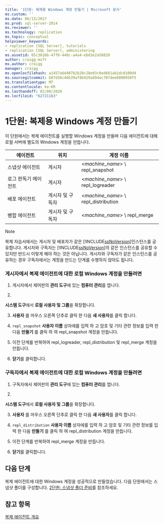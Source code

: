 ```yaml
---
title: '1단원: 복제용 Windows 계정 만들기 | Microsoft 문서'
ms.custom: ''
ms.date: 06/13/2017
ms.prod: sql-server-2014
ms.reviewer: ''
ms.technology: replication
ms.topic: conceptual
helpviewer_keywords:
- replication [SQL Server], tutorials
- replication [SQL Server], administering
ms.assetid: 65c3816b-47f0-448c-a4a4-ebd3e2a58820
author: craigg-msft
ms.author: craigg
manager: craigg
ms.openlocfilehash: a1457a6d407b2b20c28e93c0ed681ab1dc8109d4
ms.sourcegitcommit: b87d36c46b39af8b929ad94ec707dee8800950f5
ms.translationtype: MT
ms.contentlocale: ko-KR
ms.lasthandoff: 02/08/2020
ms.locfileid: "62721163"
---
```

# <a name="lesson-1-creating-windows-accounts-for-replication"></a>1단원: 복제용 Windows 계정 만들기
  이 단원에서는 복제 에이전트를 실행할 Windows 계정을 만들며 다음 에이전트에 대해 로컬 서버에 별도의 Windows 계정을 만듭니다.  
  
|에이전트|위치|계정 이름|  
|-----------|--------------|------------------|  
|스냅샷 에이전트|게시자|\<*machine_name*> \ repl_snapshot|  
|로그 판독기 에이전트|게시자|\<*machine_name*> \ repl_logreader|  
|배포 에이전트|게시자 및 구독자|\<*machine_name*> \ repl_distribution|  
|병합 에이전트|게시자 및 구독자|\<*machine_name*> \ repl_merge|  
  
> [!NOTE]  
>  복제 자습서에서는 게시자 및 배포자가 같은 [!INCLUDE[ssNoVersion](../../includes/ssnoversion-md.md)]인스턴스를 공유합니다. 게시자와 구독자는 [!INCLUDE[ssNoVersion](../../includes/ssnoversion-md.md)]의 같은 인스턴스를 공유할 수 있지만 반드시 이렇게 해야 하는 것은 아닙니다. 게시자와 구독자가 같은 인스턴스를 공유하는 경우 구독자에서는 계정을 만드는 단계를 수행하지 않아도 됩니다.  
  
### <a name="to-create-local-windows-accounts-for-replication-agents-at-the-publisher"></a>게시자에서 복제 에이전트에 대한 로컬 Windows 계정을 만들려면  
  
1.  게시자에서 제어판의 **관리 도구**에 있는 **컴퓨터 관리**를 엽니다.  
  
2.  
  **시스템 도구**에서 **로컬 사용자 및 그룹**을 확장합니다.  
  
3.  **사용자** 를 마우스 오른쪽 단추로 클릭 한 다음 **새 사용자**를 클릭 합니다.  
  
4.  `repl_snapshot` **사용자 이름** 상자에를 입력 하 고 암호 및 기타 관련 정보를 입력 한 다음 **만들기** 를 클릭 하 여 repl_snapshot 계정을 만듭니다.  
  
5.  이전 단계를 반복하여 repl_logreader, repl_distribution 및 repl_merge 계정을 만듭니다.  
  
6.  **닫기**를 클릭합니다.  
  
### <a name="to-create-local-windows-accounts-for-replication-agents-at-the-subscriber"></a>구독자에서 복제 에이전트에 대한 로컬 Windows 계정을 만들려면  
  
1.  구독자에서 제어판의 **관리 도구**에 있는 **컴퓨터 관리**를 엽니다.  
  
2.  
  **시스템 도구**에서 **로컬 사용자 및 그룹**을 확장합니다.  
  
3.  **사용자** 를 마우스 오른쪽 단추로 클릭 한 다음 **새 사용자**를 클릭 합니다.  
  
4.  `repl_distribution` **사용자 이름** 상자에를 입력 하 고 암호 및 기타 관련 정보를 입력 한 다음 **만들기** 를 클릭 하 여 repl_distribution 계정을 만듭니다.  
  
5.  이전 단계를 반복하여 repl_merge 계정을 만듭니다.  
  
6.  **닫기**를 클릭합니다.  
  
## <a name="next-steps"></a>다음 단계  
 복제 에이전트에 대한 Windows 계정을 성공적으로 만들었습니다. 다음 단원에서는 스냅샷 폴더를 구성합니다. 
  [2단원: 스냅샷 폴더 준비](lesson-2-preparing-the-snapshot-folder.md)를 참조하세요.  
  
## <a name="see-also"></a>참고 항목  
 [복제 에이전트 개요](agents/replication-agents-overview.md)  
  
  
